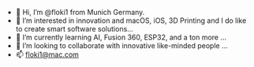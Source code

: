 - 👋 Hi, I’m @floki1 from Munich Germany.
- 👀 I’m interested in innovation and macOS, iOS, 3D Printing and I do like to create smart software solutions...
- 🌱 I’m currently learning AI, Fusion 360, ESP32, and a ton more ...
- 💞️ I’m looking to collaborate with innovative like-minded people ...
- 📫 floki1@mac.com

<!---
floki1/floki1 is a ✨ special ✨ repository because its `README.md` (this file) appears on your GitHub profile.
You can click the Preview link to take a look at your changes.
--->
